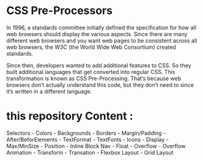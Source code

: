 
# CSS Pre-Processors

In 1996, a standards committee initially defined the specification for how all web browsers should display the various aspects. Since there are many different web browsers and you want web pages to be consistent across all web browsers, the W3C (the World Wide Web Consortium) created standards.

Since then, developers wanted to add additional features to CSS. So they built additional languages that get converted into regular CSS. This transformation is known as CSS Pre-Processing. That’s because web browsers don’t actually understand this code, but they don’t need to since it’s written in a different language.


# this repository Content  : 
Selectors - Colors - Backgrounds - Borders - Margin/Padding - After/BeforElements - TextFormat - TextFonts - Icons - Display - Max/MinSize - Position - Inline Block Nav - Float - Overflow - Overflow Animation - Transform - Transation - Flexbox Layout - Grid Layout
